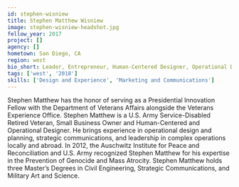 ```yaml
---
id: stephen-wisniew
title: Stephen Matthew Wisniew
image: stephen-wisniew-headshot.jpg
fellow_year: 2017
project: []
agency: []
hometown: San Diego, CA
region: west
bio_short: Leader, Entrepreneur, Human-Centered Designer, Operational Designer, Formerly @USArmy @drum10thmtn @173rdAbnBde @82ndABNDiv, Currently CEO, Stephen Matthew Designs, LLC
tags: ['west', '2018']
skills: ['Design and Experience', 'Marketing and Communications']
---
```


Stephen Matthew has the honor of serving as a Presidential Innovation Fellow with the Department of Veterans Affairs alongside the Veterans Experience Office. Stephen Matthew is a U.S. Army Service-Disabled Retired Veteran, Small Business Owner and Human-Centered and Operational Designer. He brings experience in operational design and planning, strategic communications, and leadership in complex operations locally and abroad. In 2012, the Auschwitz Institute for Peace and Reconciliation and U.S. Army recognized Stephen Matthew for his expertise in the Prevention of Genocide and Mass Atrocity. Stephen Matthew holds three Master’s Degrees in Civil Engineering, Strategic Communications, and Military Art and Science.
